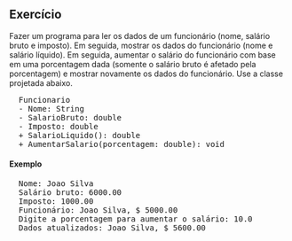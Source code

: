 ## Exercício
Fazer um programa para ler os dados de um funcionário (nome,
salário bruto e imposto). Em seguida, mostrar os dados do
funcionário (nome e salário líquido). Em seguida, aumentar o salário
do funcionário com base em uma porcentagem dada (somente o
salário bruto é afetado pela porcentagem) e mostrar novamente os
dados do funcionário. Use a classe projetada abaixo.

<pre>
  Funcionario
  - Nome: String 
  - SalarioBruto: double
  - Imposto: double
  + SalarioLiquido(): double
  + AumentarSalario(porcentagem: double): void
</pre>

#### Exemplo
<pre>
  Nome: Joao Silva
  Salário bruto: 6000.00
  Imposto: 1000.00
  Funcionário: Joao Silva, $ 5000.00
  Digite a porcentagem para aumentar o salário: 10.0
  Dados atualizados: Joao Silva, $ 5600.00
</pre>
